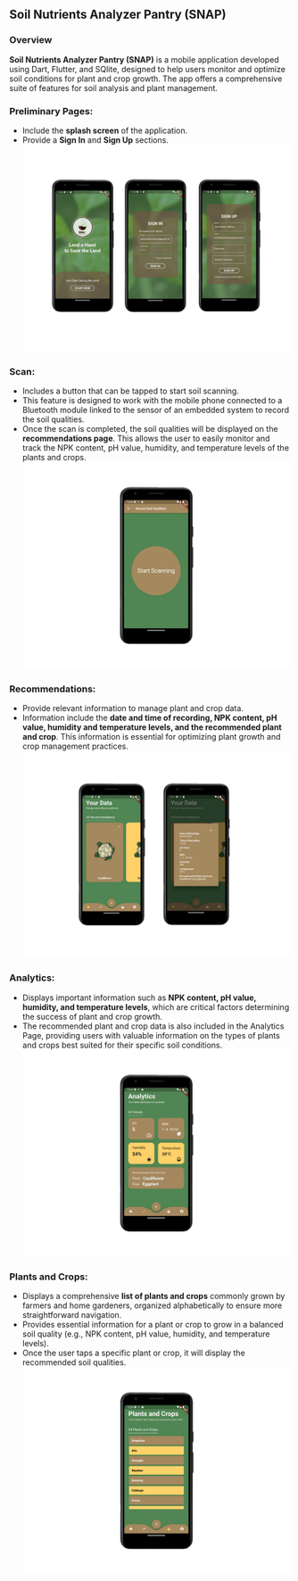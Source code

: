 ## Soil Nutrients Analyzer Pantry (SNAP)

### Overview
**Soil Nutrients Analyzer Pantry (SNAP)** is a mobile application developed using Dart, Flutter, and SQlite, designed to help users monitor and optimize soil conditions for plant and crop growth. The app offers a comprehensive suite of features for soil analysis and plant management.

### Preliminary Pages:
- Include the **splash screen** of the application.
- Provide a **Sign In** and **Sign Up** sections.
![Preliminary Pages](https://github.com/jonsonkurt/SNAP/blob/master/preview/preliminary_pages.png?raw=true)

### Scan:
- Includes a button that can be tapped to start soil scanning.
- This feature is designed to work with the mobile phone connected to a Bluetooth module linked to the sensor of an embedded system to record the soil qualities.
- Once the scan is completed, the soil qualities will be displayed on the **recommendations page**. This allows the user to easily monitor and track the NPK content, pH value, humidity, and temperature levels of the plants and crops.
![Scan](https://github.com/jonsonkurt/SNAP/blob/master/preview/scan.png?raw=true)

### Recommendations:
- Provide relevant information to manage plant and crop data.
- Information include the **date and time of recording, NPK content, pH value, humidity and temperature levels, and the recommended plant and crop**. This information is essential for optimizing plant growth and crop management practices.
![Recommendations](https://github.com/jonsonkurt/SNAP/blob/master/preview/recommendations.png?raw=true)

### Analytics:
- Displays important information such as **NPK content, pH value, humidity, and temperature levels**, which are critical factors determining the success of plant and crop growth.
- The recommended plant and crop data is also included in the Analytics Page, providing users with valuable information on the types of plants and crops best suited for their specific soil conditions.
![Analytics](https://github.com/jonsonkurt/SNAP/blob/master/preview/analytics.png?raw=true)

### Plants and Crops:
- Displays a comprehensive **list of plants and crops** commonly grown by farmers and home gardeners, organized alphabetically to ensure more straightforward navigation.
- Provides essential information for a plant or crop to grow in a balanced soil quality (e.g., NPK content, pH value, humidity, and temperature levels).
- Once the user taps a specific plant or crop, it will display the recommended soil qualities.
![Plants and Crops](https://github.com/jonsonkurt/SNAP/blob/master/preview/plants_and_crops.png?raw=true)
